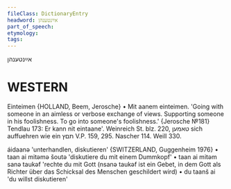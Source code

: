 ```yaml
---
fileClass: DictionaryEntry
headword: אײַנטענהן
part_of_speech: 
etymology: 
tags: 
---
```

אײַנטענהן

WESTERN
========

Einteimen {HOLLAND, Beem, Jerosche}
	•	Mit aanem einteimen. 'Going with someone in an aimless or verbose exchange of views. Supporting someone in his foolishness. To go into someone's foolishness.' {Jerosche №181}
Tendlau 173: Er kann nit eintaane'.
Weinreich St. blz. 220, טאמען sich auffuehren wie ein תםץ 
V.P. 159, 295.
Nascher 114.
Weill 330.

áidaanə 'unterhandlen, diskutieren' {SWITZERLAND, Guggenheim 1976}
	•	taan ai mitəmə šoutə 'diskutiere du mit einem Dummkopf'
	•	taan ai mitəm sanə taukəf 'rechte du mit Gott (nsanə taukəf ist ein Gebet, in dem Gott als Richter über das Schicksal des Menschen geschildert wird)
	•	du taanš ai 'du willst diskutieren'
